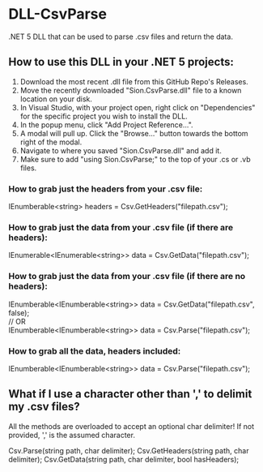 # DLL-CsvParse
.NET 5 DLL that can be used to parse .csv files and return the data.

## How to use this DLL in your .NET 5 projects:
1. Download the most recent .dll file from this GitHub Repo's Releases.
2. Move the recently downloaded "Sion.CsvParse.dll" file to a known location on your disk.
3. In Visual Studio, with your project open, right click on "Dependencies" for the specific project you wish to install the DLL.
4. In the popup menu, click "Add Project Reference...".
5. A modal will pull up. Click the "Browse..." button towards the bottom right of the modal.
6. Navigate to where you saved "Sion.CsvParse.dll" and add it.
7. Make sure to add "using Sion.CsvParse;" to the top of your .cs or .vb files.

### How to grab just the headers from your .csv file:
IEnumberable\<string\> headers = Csv.GetHeaders("filepath.csv");

### How to grab just the data from your .csv file (if there are headers):
IEnumerable\<IEnumerable\<string\>\> data = Csv.GetData("filepath.csv");

### How to grab just the data from your .csv file (if there are no headers):
IEnumberable\<IEnumberable\<string\>\> data = Csv.GetData("filepath.csv", false);
<br/>// OR<br/>
IEnumberable\<IEnumberable\<string\>\> data = Csv.Parse("filepath.csv");

### How to grab all the data, headers included:
IEnumberable\<IEnumberable\<string\>\> data = Csv.Parse("filepath.csv");

## What if I use a character other than ',' to delimit my .csv files?
All the methods are overloaded to accept an optional char delimiter! If not provided, ',' is the assumed character.

Csv.Parse(string path, char delimiter);
Csv.GetHeaders(string path, char delimiter);
Csv.GetData(string path, char delimiter, bool hasHeaders);

